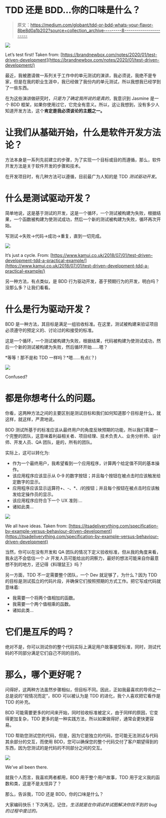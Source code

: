# TDD 还是 BDD…你的口味是什么？

> 原文：<https://medium.com/globant/tdd-or-bdd-whats-your-flavor-8be8d0a1b202?source=collection_archive---------8----------------------->

![](img/a4bbb4eb0870796b1b76d79a3bb67d6f.png)

Let’s test first! Taken from: [https://brandnewbox.com/notes/2020/01/test-driven-development](https://brandnewbox.com/notes/2020/01/test-driven-development/)

最近，我被邀请做一系列关于工作中的单元测试的演讲，我必须说，我绝不是专家，但是在我的职业生涯中，我已经做了我份内的单元测试，所以我想我已经学到了一些东西。

在为这些演讲做研究时，*只是为了确定我所说的是真的*，我意识到 Jasmine 是一个 BDD 框架，如果你使用过它，它完全有意义。所以，这让我想到，没有多少人知道开发方法，这个**肯定是我必须谈论的主题之一。**

# 让我们从基础开始，什么是软件开发方法论？

方法本身是一系列先前建立的步骤，为了实现一个目标或目的而遵循，那么，软件开发方法是关于软件开发的步骤和技术。

在开发项目时，有几种方法可以遵循，目前最广为人知的是 TDD *测试驱动开发*。

# 什么是测试驱动开发？

简单地说，这是基于测试的开发，这是一个循环，一个测试被构建为失败，根据结果，一个函数被构建为使测试成功，然后一个新的测试被构建为失败，循环再次开始。

写测试->失败->代码->成功->重复，直到一切完成。

![](img/ec7791a6753a61d07de2b04862354c83.png)

It’s just a cycle. From: [https://www.kamui.co.uk/2018/07/01/test-driven-development-tdd-a-practical-example/](https://www.kamui.co.uk/2018/07/01/test-driven-development-tdd-a-practical-example/)

另一种方法，有点类似，是 BDD 行为驱动开发，基于预期行为的开发，明白吗？没那么多？让我们看看。

# 什么是行为驱动开发？

BDD 是一种方法，其目标是满足一组验收标准。在这里，测试被构建来验证项目必须遵守的预定义的、讨论过的和接受的标准。

这是一个循环，一个测试被构建为失败，根据结果，代码被构建为使测试成功，然后一个新的测试被构建为失败，然后循环开始……嗯？

*等等！那不是和 TDD 一样吗？*嗯……有点(？)

![](img/bf2fb21270f59950c454bcebf460b63e.png)

Confused?

# 都是你想考什么的问题。

你看，这两种方法之间的主要区别是测试目标和我们如何知道那个目标是什么，就这样，就这样，严肃地说。

BDD 测试所基于的标准应该从最终用户的角度反映预期的功能，所以我们需要一个完整的团队，这意味着利益相关者、项目经理、技术负责人、业务分析师、设计师、开发人员、QA 团队，是的，所有的团队。

实际上，这可以转化为:

*   作为一个最终用户，我希望看到一个应用程序，计算两个给定值不同的基本操作。
*   该应用程序应该显示从 0-9 的数字按钮；并且每个按钮在被点击时应该触发给定数字的显示。
*   应用程序应该显示运算符+、-、*、/的按钮；并且每个按钮在被点击时应该触发给定操作员的显示。
*   该应用程序应符合下一个 UX 准则:…
*   诸如此类…

![](img/82d56a70d955e79524f0fe774fe4828b.png)

We all have ideas. Taken from: [https://itsadeliverything.com/specification-by-example-versus-behaviour-driven-development](https://itsadeliverything.com/specification-by-example-versus-behaviour-driven-development)

当然，你可以在没有开发和 QA 团队的情况下定义验收标准，但从我的角度来看，我永远不会低估一个 Jr 开发人员可能给出的洞察力，最好的想法可能来自你最意想不到的地方，还记得《料理鼠王》吗？

另一方面，TDD 不一定需要整个团队，一个 Dev 就足够了，为什么？因为 TDD 的目标是测试孤立的代码片段，并确保它们按照预期的方式工作。把它写成代码就意味着:

*   我需要一个将两个值相加的函数。
*   我需要一个两个值相乘的函数。
*   诸如此类…

# 它们是互斥的吗？

绝对不是，你可以测试你的整个代码实际上满足用户故事接受标准，同时，测试代码的不同部分满足它们自己不同的目的。

# 那么，哪个更好呢？

问得好，这两种方法虽然步骤相似，但目标不同。因此，正如我最喜欢的导师之一总是说的“视情况而定”，BDD 可以被认为是 TDD 的进化，我个人喜欢把它看作是 TDD 的补充。

BDD 可能需要更多的时间来开始，同时验收标准被定义，由于同样的原因，它变得更加复杂，TDD 更多的是一种实践方法，所以如果做得好，通常会更快更容易。

TDD 帮助您测试您的代码，但是，因为它是独立的代码，您可能无法测试与代码其余部分的交互，而使用 BDD，您可以确保您的整个代码交付了客户期望得到的东西，因为您测试的是代码的不同部分之间的交互。

![](img/35ee43de18a8ef42e2132740508eb73c.png)

We’ve all been there.

就我个人而言，我喜欢两者都用，BDD 用于整个用户故事，TDD 用于定义我的函数和类，这是不是太怪异了？

那么，告诉我，TDD 还是 BDD，你的口味是什么？

大家编码快乐！下次再见，记住，*生活就是在你调试并试图解决你找不到的 bug 的过程中度过的。*